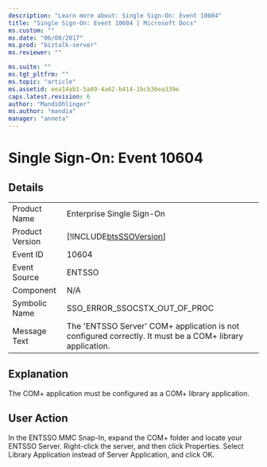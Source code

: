```yaml
---
description: "Learn more about: Single Sign-On: Event 10604"
title: "Single Sign-On: Event 10604 | Microsoft Docs"
ms.custom: ""
ms.date: "06/08/2017"
ms.prod: "biztalk-server"
ms.reviewer: ""

ms.suite: ""
ms.tgt_pltfrm: ""
ms.topic: "article"
ms.assetid: eea14ab1-5a89-4a62-b414-1bcb36ea339e
caps.latest.revision: 6
author: "MandiOhlinger"
ms.author: "mandia"
manager: "anneta"
---
```

# Single Sign-On: Event 10604
## Details  
  
|                 |                                                                                                          |
|-----------------|----------------------------------------------------------------------------------------------------------|
|  Product Name   |                                        Enterprise Single Sign-On                                         |
| Product Version |                        [!INCLUDE[btsSSOVersion](../includes/btsssoversion-md.md)]                        |
|    Event ID     |                                                  10604                                                   |
|  Event Source   |                                                  ENTSSO                                                  |
|    Component    |                                                   N/A                                                    |
|  Symbolic Name  |                                      SSO_ERROR_SSOCSTX_OUT_OF_PROC                                       |
|  Message Text   | The 'ENTSSO Server' COM+ application is not configured correctly. It must be a COM+ library application. |
  
## Explanation  
 The COM+ application must be configured as a COM+ library application.  
  
## User Action  
 In the ENTSSO MMC Snap-In, expand the COM+ folder and locate your ENTSSO Server. Right-click the server, and then click Properties. Select Library Application instead of Server Application, and click OK.
